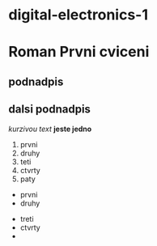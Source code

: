 # digital-electronics-1
# Roman Prvni cviceni
## podnadpis


## dalsi podnadpis
*kurzivou text*
**jeste jedno**

1. prvni 
2. druhy
3. teti
4. ctvrty
5. paty
* prvni
* druhy

- treti
- ctvrty
- 
